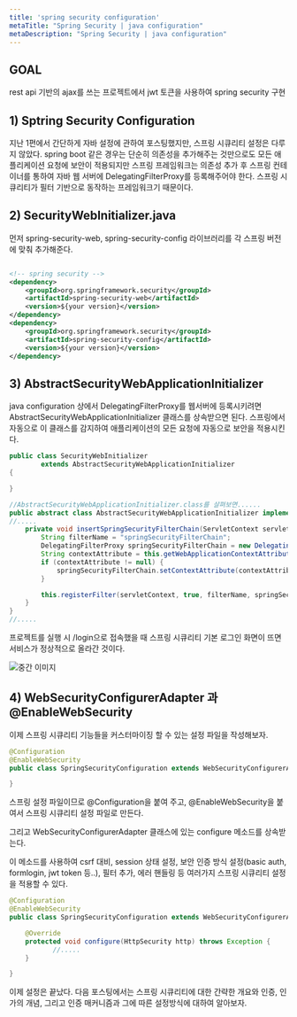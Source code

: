 ```yaml
---
title: 'spring security configuration'
metaTitle: "Spring Security | java configuration"
metaDescription: "Spring Security | java configuration"
---
```


## GOAL
rest api 기반의 ajax를 쓰는 프로젝트에서 jwt 토큰을 사용하여 spring security 구현

## 1) Sptring Security Configuration

지난 1편에서 간단하게 자바 설정에 관하여 포스팅했지만, 스프링 시큐리티 설정은 다루지 않았다.
spring boot 같은 경우는 단순히 의존성을 추가해주는 것만으로도 모든 애플리케이션 요청에 보안이 적용되지만
스프링 프레임워크는 의존성 추가 후 스프링 컨테이너를 통하여 자바 웹 서버에 DelegatingFilterProxy를 등록해주어야 한다.
스프링 시큐리티가 필터 기반으로 동작하는 프레임워크기 때문이다.

## 2) SecurityWebInitializer.java

먼저 spring-security-web, spring-security-config 라이브러리를 각 스프링 버전에 맞춰 추가해준다.

```xml

<!-- spring security -->
<dependency>
    <groupId>org.springframework.security</groupId>
    <artifactId>spring-security-web</artifactId>
    <version>${your version}</version>
</dependency>
<dependency>
    <groupId>org.springframework.security</groupId>
    <artifactId>spring-security-config</artifactId>
    <version>${your version}</version>
</dependency>
```



## 3) AbstractSecurityWebApplicationInitializer

java configuration 상에서 DelegatingFilterProxy를 웹서버에 등록시키려면 AbstractSecurityWebApplicationInitializer 클래스를 상속받으면 된다.
스프링에서 자동으로 이 클래스를 감지하여 애플리케이션의 모든 요청에 자동으로 보안을 적용시킨다.



```java
public class SecurityWebInitializer
        extends AbstractSecurityWebApplicationInitializer
{

}

//AbstractSecurityWebApplicationInitializer.class를 살펴보면......
public abstract class AbstractSecurityWebApplicationInitializer implements WebApplicationInitializer {
//.....
    private void insertSpringSecurityFilterChain(ServletContext servletContext) {
        String filterName = "springSecurityFilterChain";
        DelegatingFilterProxy springSecurityFilterChain = new DelegatingFilterProxy(filterName);
        String contextAttribute = this.getWebApplicationContextAttribute();
        if (contextAttribute != null) {
            springSecurityFilterChain.setContextAttribute(contextAttribute);
        }

        this.registerFilter(servletContext, true, filterName, springSecurityFilterChain);
    }
}
//.....
```


프로젝트를 실행 시 /login으로 접속했을 때 스프링 시큐리티 기본 로그인 화면이 뜨면 서비스가 정상적으로 올라간 것이다.

![중간 이미지](/images/spring_security_2_00.png)


## 4) WebSecurityConfigurerAdapter 과 @EnableWebSecurity

이제 스프링 시큐리티 기능들을 커스터마이징 할 수 있는 설정 파일을 작성해보자.



```java
@Configuration
@EnableWebSecurity
public class SpringSecurityConfiguration extends WebSecurityConfigurerAdapter {

}
```

스프링 설정 파일이므로 @Configuration을 붙여 주고, @EnableWebSecurity을 붙여서 스프링 시큐리티 설정 파일로 만든다.


그리고 WebSecurityConfigurerAdapter 클래스에 있는 configure 메소드를 상속받는다.


이 메소드를 사용하여 csrf 대비, session 상태 설정, 보안 인증 방식 설정(basic auth, formlogin, jwt token 등..), 필터 추가, 에러 핸들링 등 여러가지 스프링 시큐리티 설정을 적용할 수 있다.



```java
@Configuration
@EnableWebSecurity
public class SpringSecurityConfiguration extends WebSecurityConfigurerAdapter {

    @Override
    protected void configure(HttpSecurity http) throws Exception {
           //.....
    }

}
```


이제 설정은 끝났다.
다음 포스팅에서는 스프링 시큐리티에 대한 간략한 개요와 인증, 인가의 개념, 그리고 인증 매커니즘과 그에 따른 설정방식에 대하여 알아보자.

